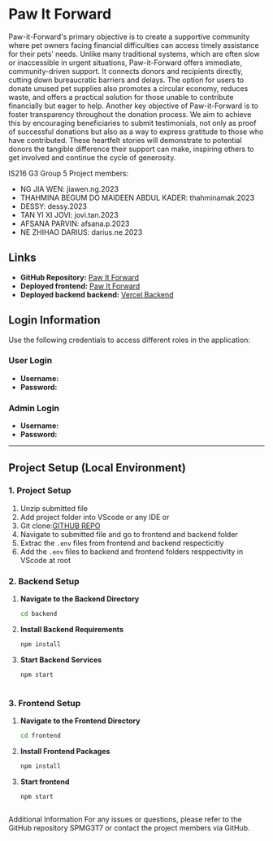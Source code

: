 # Paw It Forward 

Paw-it-Forward's primary objective is to create a supportive community where pet owners facing financial difficulties can access timely assistance for their pets’ needs. Unlike many traditional systems, which are often slow or inaccessible in urgent situations, Paw-it-Forward offers immediate, community-driven support. It connects donors and recipients directly, cutting down bureaucratic barriers and delays. The option for users to donate unused pet supplies also promotes a circular economy, reduces waste, and offers a practical solution for those unable to contribute financially but eager to help. Another key objective of Paw-it-Forward is to foster transparency throughout the donation process. We aim to achieve this by encouraging beneficiaries to submit testimonials, not only as proof of successful donations but also as a way to express gratitude to those who have contributed. These heartfelt stories will demonstrate to potential donors the tangible difference their support can make, inspiring others to get involved and continue the cycle of generosity.


IS216 G3 Group 5 Project members:
- NG JIA WEN: jiawen.ng.2023
- THAHMINA BEGUM DO MAIDEEN ABDUL KADER: thahminamak.2023
- DESSY: dessy.2023
- TAN YI XI JOVI: jovi.tan.2023
- AFSANA PARVIN: afsana.p.2023
- NE ZHIHAO DARIUS: darius.ne.2023


  
## Links
- **GitHub Repository:** [Paw It Forward](https://github.com/JIAWEN-NG/Paw-It-Forward)
- **Deployed frontend:** [Paw It Forward](https://purrfessorpaws-40ca2.web.app/fundraising)
- **Deployed backend backend:** [Vercel Backend](https://paw-it-forward.vercel.app)
 

## Login Information

Use the following credentials to access different roles in the application:

### User Login
- **Username:** 
- **Password:** 

### Admin Login
- **Username:** 
- **Password:** 

---

## Project Setup (Local Environment)

### 1. Project Setup
1. Unzip submitted file 
2. Add project folder into VScode or any IDE 
or 
1. Git clone:[GITHUB REPO](https://github.com/JIAWEN-NG/Paw-It-Forward.git)
2. Navigate to submitted file and go to frontend and backend folder
3. Extrac the `.env` files from frontend and backend respecticitly 
4. Add the `.env` files to backend and frontend folders resppectivlty in VScode at root


### 2. Backend Setup

1. **Navigate to the Backend Directory**  
   ```bash
   cd backend
   
2. **Install Backend Requirements**
   ```bash
   npm install
   
3. **Start Backend Services**
   ```bash
   npm start
    
### 3. Frontend Setup

1. **Navigate to the Frontend Directory**
    ```bash
    cd frontend

2. **Install Frontend Packages**
   ```bash
   npm install
   
3. **Start frontend**
   ```bash
   npm start



Additional Information
For any issues or questions, please refer to the GitHub repository SPMG3T7 or contact the project members via GitHub.
